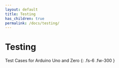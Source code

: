 ```yaml
---
layout: default
title: Testing
has_children: true
permalink: /docs/testing/
---
```


# Testing

Test Cases for Arduino Uno and Zero
{: .fs-6 .fw-300 }
